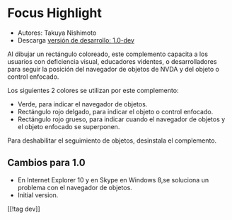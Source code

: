 # Focus Highlight #

* Autores: Takuya Nishimoto
* Descarga [versión de desarrollo: 1.0-dev][1]

Al dibujar un rectángulo coloreado, este complemento capacita a los usuarios
con deficiencia visual, educadores videntes, o desarrolladores para seguir
la posición del navegador de objetos de NVDA y del objeto o control
enfocado.

Los siguientes 2 colores se utilizan por este complemento:

* Verde, para indicar el navegador de objetos.
* Rectángulo rojo delgado, para indicar el objeto o control enfocado.
* Rectángulo rojo grueso, para indicar cuando el navegador de objetos y el
  objeto enfocado se superponen.

Para deshabilitar el seguimiento de objetos, desinstala el complemento.

## Cambios para 1.0 ##

* En Internet Explorer 10 y en Skype en Windows 8,se soluciona un problema
  con el navegador de objetos.
* Initial version.

[[!tag dev]]

[1]: http://addons.nvda-project.org/files/get.php?file=fh-dev
